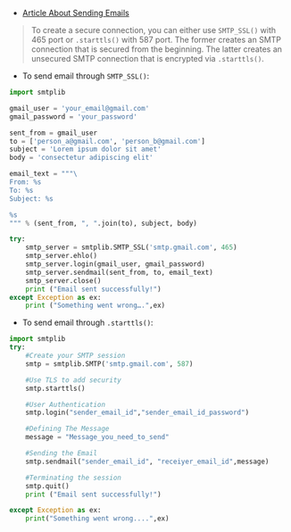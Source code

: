 

- [Article About Sending Emails](https://www.courier.com/blog/three-ways-to-send-emails-using-python-with-code-tutorials)

> To create a secure connection, you can either use `SMTP_SSL()` with 465 port or `.starttls()` with 587 port. The former creates an SMTP connection that is secured from the beginning. The latter creates an unsecured SMTP connection that is encrypted via `.starttls()`.

- To send email through `SMTP_SSL()`:

```python
import smtplib

gmail_user = 'your_email@gmail.com'
gmail_password = 'your_password'

sent_from = gmail_user
to = ['person_a@gmail.com', 'person_b@gmail.com']
subject = 'Lorem ipsum dolor sit amet'
body = 'consectetur adipiscing elit'

email_text = """\
From: %s
To: %s
Subject: %s

%s
""" % (sent_from, ", ".join(to), subject, body)

try:
	smtp_server = smtplib.SMTP_SSL('smtp.gmail.com', 465)
	smtp_server.ehlo()
	smtp_server.login(gmail_user, gmail_password)
	smtp_server.sendmail(sent_from, to, email_text)
	smtp_server.close()
	print ("Email sent successfully!")
except Exception as ex:
	print ("Something went wrong….",ex)
```

- To send email through `.starttls()`:

```python
import smtplib 
try: 
	#Create your SMTP session 
	smtp = smtplib.SMTP('smtp.gmail.com', 587) 

	#Use TLS to add security 
	smtp.starttls() 

	#User Authentication 
	smtp.login("sender_email_id","sender_email_id_password")

	#Defining The Message 
	message = "Message_you_need_to_send" 

	#Sending the Email
	smtp.sendmail("sender_email_id", "receiyer_email_id",message) 

	#Terminating the session 
	smtp.quit() 
	print ("Email sent successfully!") 

except Exception as ex: 
	print("Something went wrong....",ex) 
```
